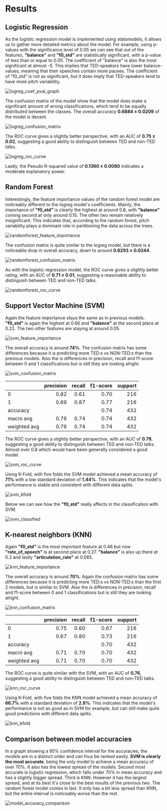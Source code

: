 # Results

## Logistic Regression

As the logistic regression model is implemented using statsmodels, it allows us to gather more detailed metrics about the model.
For example, using p-values with the significance level of 0.05 we can see that out of the features, **"balance"** and **"f0_std"** are statistically significant, with a p-value of less than or equal to 0.05. The coefficient of "balance" is also the most significant at almost -5. This implies that TED-speakers have lower balance-values, meaning that their speeches contain more pauses. The coefficient of "f0_std" is not as significant, but it does imply that TED-speakers tend to have more pitch variability.

![logreg_coef_pval_graph](./images/logreg_coef_pval_graph.png)

The confusion matrix of the model show that the model does make a significant amount of wrong classifications, which tend to be equally distributed between the classes. The overall accuracy **0.6884 ± 0.0209** of the model is decent.

![logreg_confusion_matrix](./images/logreg_confusion_matrix.png)

The ROC curve gives a slightly better perspective, with an AUC of **0.75 ± 0.02**, suggesting a good ability to distinguish between TED and non-TED talks.

![logreg_roc_curve](./images/logreg_roc_curve.png)

Lastly, the Pseudo R-squared value of **0.1360 ± 0.0080** indicates a moderate explanatory power.

## Random Forest

Interestingly, the feature importance values of the random forest model are noticeably different to the logreg model's coefficients. Mainly, the importance of **"f0_std"** is clearly the highest at around 0.8, with **"balance"** coming second at only around 0.15. The other two remain relatively insignificant. This indicates that, according to the random forest, pitch variability plays a dominant role in partitioning the data across the trees.

![randomforest_feature_importance](./images/randomforest_feature_importance.png)

The confusion matrix is quite similar to the logreg model, but there is a noticeable drop in overall accuracy, down to around **0.6293 ± 0.0244**.

![randomforest_confusion_matrix](./images/randomforest_confusion_matrix.png)

As with the logistic regression model, the ROC curve gives a slightly better rating, with an AUC of **0.71 ± 0.01**, suggesting a reasonable ability to distinguish between TED and non-TED talks.

![randomforest_roc_curve](./images/randomforest_roc_curve.png)

## Support Vector Machine (SVM)

Again the feature importance stays the same as in previous models. **"f0_std"** is again the highest at 0.66 and **"balance"** at the second place at 0.22. The two other features are staying at around 0.05.

![svm_feature_importance](./images/svm_feature_importance.png)

The overall accuracy is around **74%**. The confusion matrix has some differences because it is predicting more TED:s vs NON-TED:s than the previous models. Also the is differences in precision, recall and f1-score between 0 and 1 classifications but is still they are looking alright.

![svm_confusion_matrix](./images/svm_confusion_matrix.png)

|              |   precision |   recall |   f1-score |    support |
|:-------------|------------:|---------:|-----------:|-----------:|
| 0            |    0.82     | 0.61     |   0.70     | 216        |
| 1            |    0.69     | 0.87     |   0.77     | 216        |
| accuracy     |             |          |   0.74     | 432        |
| macro avg    |    0.76     | 0.74     |   0.74     | 432        |
| weighted avg |    0.76     | 0.74     |   0.74     | 432        |

The ROC curve gives a slightly better perspective, with an AUC of **0.79**, suggesting a good ability to distinguish between TED and non-TED talks. Almost over 0.8 which would have been generally considered a good model.

![svm_roc_curve](./images/svm_roc_curve.png)

Using K-Fold, with five folds the SVM model achieved a mean accuracy of **71%** with a low standard deviation of **1.44%**. This indicates that the model's performance is stable and consistent with different data splits.

![svm_kfold](./images/svm_kfold.png)

Below we can see how the **"f0_std"** really affects in the classification with SVM.

![svm_classified](./images/svm_classified.png)

## K-nearest neighbors (KNN)

Again **"f0_std"** is the most important feature at 0.46 but now **"rate_of_speech"** is at second place at 0.27. **"balance"** is also up there at 0.2 and lastly **"articulation_rate"** at 0.065.

![knn_feature_importance](./images/knn_feature_importance.png)

The overall accuracy is around **70%**. Again the confusion matrix has some differences because it is predicting more TED:s vs NON-TED:s than the first 2 models, but is similar to SVM. Also the is differences in precision, recall and f1-score between 0 and 1 classifications but is still they are looking alright.

![knn_confusion_matrix](./images/knn_confusion_matrix.png)

|              |   precision |   recall |   f1-score |    support |
|:-------------|------------:|---------:|-----------:|-----------:|
| 0            |    0.75     | 0.60     |   0.67     | 216        |
| 1            |    0.67     | 0.80     |   0.73     | 216        |
| accuracy     |             |          |   0.70     | 432        |
| macro avg    |    0.71     | 0.70     |   0.70     | 432        |
| weighted avg |    0.71     | 0.70     |   0.70     | 432        |

The ROC curve is quite similar with the SVM, with an AUC of **0.76**, suggesting a good ability to distinguish between TED and non-TED talks.

![knn_roc_curve](./images/knn_roc_curve.png)

Using K-Fold, with five folds the KNN model achieved a mean accuracy of **66.7%** with a standard deviation of **2.8%**. This indicates that the model's performance is not as good as in SVM for example, but can still make quite good predictions with different data splits.

![knn_kfold](./images/knn_kfold.png)

## Comparison between model accuracies

In a graph showing a 95% confidence interval for the accuracies, the models are in a distinct order and can thus be ranked easily. **SVM is clearly the most accurate**, being the only model to achieve a mean accuracy of over 70%. It also has the lowest spread of the models. Second most accurate is logistic regression, which falls under 70% in mean accuracy and has a slightly bigger spread. Third is KNN. However it has the largest spread, and at its best it's close to the best results of the previous two. The random forest model comes in last. It only has a bit less spread than KNN, but the entire interval is noticeably worse than the rest.

![model_accuracy_comparison](./images/model_accuracy_comparison.png)